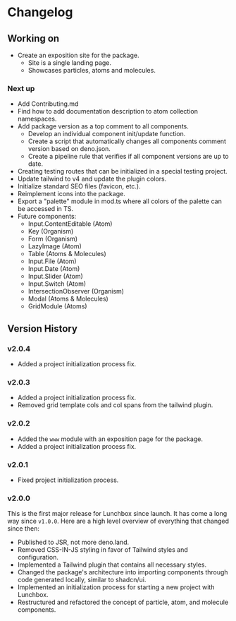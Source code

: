 # Changelog

## Working on

- Create an exposition site for the package.
  - Site is a single landing page.
  - Showcases particles, atoms and molecules.

### Next up

- Add Contributing.md
- Find how to add documentation description to atom collection namespaces.
- Add package version as a top comment to all components.
  - Develop an individual component init/update function.
  - Create a script that automatically changes all components comment version
    based on deno.json.
  - Create a pipeline rule that verifies if all component versions are up to
    date.
- Creating testing routes that can be initialized in a special testing project.
- Update tailwind to v4 and update the plugin colors.
- Initialize standard SEO files (favicon, etc.).
- Reimplement icons into the package.
- Export a "palette" module in mod.ts where all colors of the palette can be
  accessed in TS.
- Future components:
  - Input.ContentEditable (Atom)
  - Key (Organism)
  - Form (Organism)
  - LazyImage (Atom)
  - Table (Atoms & Molecules)
  - Input.File (Atom)
  - Input.Date (Atom)
  - Input.Slider (Atom)
  - Input.Switch (Atom)
  - IntersectionObserver (Organism)
  - Modal (Atoms & Molecules)
  - GridModule (Atoms)

## Version History

### v2.0.4

- Added a project initialization process fix.

### v2.0.3

- Added a project initialization process fix.
- Removed grid template cols and col spans from the tailwind plugin.

### v2.0.2

- Added the `www` module with an exposition page for the package.
- Added a project initialization process fix.

### v2.0.1

- Fixed project initialization process.

### v2.0.0

This is the first major release for Lunchbox since launch. It has come a long
way since `v1.0.0`. Here are a high level overview of everything that changed
since then:

- Published to JSR, not more deno.land.
- Removed CSS-IN-JS styling in favor of Tailwind styles and configuration.
- Implemented a Tailwind plugin that contains all necessary styles.
- Changed the package's architecture into importing components through code
  generated locally, similar to shadcn/ui.
- Implemented an initialization process for starting a new project with
  Lunchbox.
- Restructured and refactored the concept of particle, atom, and molecule
  components.
